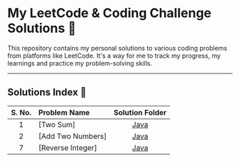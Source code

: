 # My LeetCode & Coding Challenge Solutions 🚀

This repository contains my personal solutions to various coding problems from platforms like LeetCode. It's a way for me to track my progress, my learnings and practice my problem-solving skills.

---

## Solutions Index 📖

| S. No. | Problem Name | Solution Folder |
| :---: | :--- | :---: |
| 1 | [Two Sum] | [Java](./1.java) |
| 2 | [Add Two Numbers] | [Java](./2.java) |
| 7 | [Reverse Integer] | [Java](./7.java) |